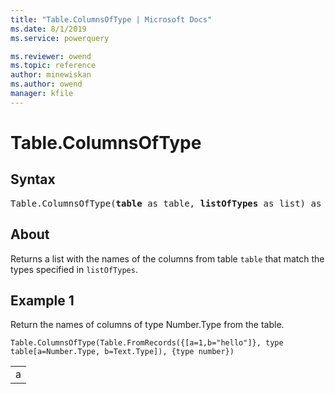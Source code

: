 ```yaml
---
title: "Table.ColumnsOfType | Microsoft Docs"
ms.date: 8/1/2019
ms.service: powerquery

ms.reviewer: owend
ms.topic: reference
author: minewiskan
ms.author: owend
manager: kfile
---
```

# Table.ColumnsOfType

## Syntax

<pre>
Table.ColumnsOfType(<b>table</b> as table, <b>listOfTypes</b> as list) as list
</pre>
  
## About  
Returns a list with the names of the columns from table `table` that match the types specified in `listOfTypes`.

## Example 1
Return the names of columns of type Number.Type from the table.

```powerquery-m
Table.ColumnsOfType(Table.FromRecords({[a=1,b="hello"]}, type table[a=Number.Type, b=Text.Type]), {type number})
```

<table> <tr><td>a</td></tr> </table>
